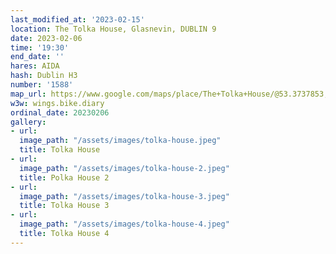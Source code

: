 ```yaml
---
last_modified_at: '2023-02-15'
location: The Tolka House, Glasnevin, DUBLIN 9
date: 2023-02-06
time: '19:30'
end_date: ''
hares: AIDA
hash: Dublin H3
number: '1588'
map_url: https://www.google.com/maps/place/The+Tolka+House/@53.3737853,-6.271226,17z/data=!3m1!4b1!4m5!3m4!1s0x41639c8e16e9108b:0x1f312e79928f2363!8m2!3d53.3737857!4d-6.2689454
w3w: wings.bike.diary
ordinal_date: 20230206
gallery:
- url: 
  image_path: "/assets/images/tolka-house.jpeg"
  title: Tolka House
- url: 
  image_path: "/assets/images/tolka-house-2.jpeg"
  title: Polka House 2
- url: 
  image_path: "/assets/images/tolka-house-3.jpeg"
  title: Tolka House 3
- url: 
  image_path: "/assets/images/tolka-house-4.jpeg"
  title: Tolka House 4
---
```


